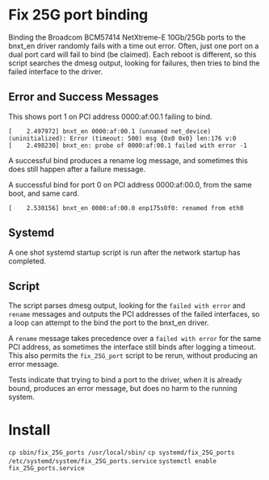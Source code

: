 # Fix 25G port binding

Binding the Broadcom BCM57414 NetXtreme-E 10Gb/25Gb ports to the bnxt_en driver randomly fails with a time out error. Often, just one port on a dual port card will fail to bind (be claimed). Each reboot is different, so this script searches the dmesg output, looking for failures, then tries to bind the failed interface to the driver.

## Error and Success Messages
This shows port 1 on PCI address 0000:af:00.1 failing to bind.
```
[    2.497972] bnxt_en 0000:af:00.1 (unnamed net_device) (uninitialized): Error (timeout: 500) msg {0x0 0x0} len:176 v:0
[    2.498230] bnxt_en: probe of 0000:af:00.1 failed with error -1
```

A successful bind produces a rename log message, and sometimes this does still happen after a failure message.

A successful bind for port 0 on PCI address 0000:af:00.0, from the same boot, and same card.
```
[    2.530156] bnxt_en 0000:af:00.0 enp175s0f0: renamed from eth0
```

## Systemd
A one shot systemd startup script is run after the network startup has completed.

## Script
The script parses dmesg output, looking for the `failed with error` and `rename` messages and outputs the PCI addresses of the failed interfaces, so a loop can attempt to the bind the port to the bnxt_en driver.

A `rename` message takes precedence over a `failed with error` for the same PCI address, as sometimes the interface still binds after logging a timeout. This also permits the `fix_25G_port` script to be rerun, without producing an error message.

Tests indicate that trying to bind a port to the driver, when it is already bound, produces an error message, but does no harm to the running system.

# Install
`cp sbin/fix_25G_ports /usr/local/sbin/`
`cp systemd/fix_25G_ports /etc/systemd/system/fix_25G_ports.service`
`systemctl enable fix_25G_ports.service`
